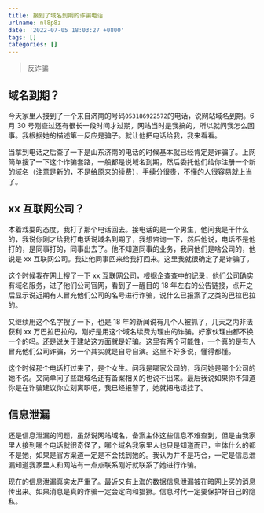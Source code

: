 ```yaml
---
title: 接到了域名到期的诈骗电话
urlname: nl8p8z
date: '2022-07-05 18:03:27 +0800'
tags: []
categories: []
---
```


> 反诈骗

## 域名到期？

今天家里人接到了一个来自济南的号码`053186922572`的电话，说网站域名到期。6 月 30 号刚查过还有很长一段时间才过期，网站当时是我搞的，所以就问我怎么回事。我根据她的描述第一反应是骗子。就让他把电话给我，我来看看。

当拿到电话之后查了一下是山东济南的电话的时候基本就已经肯定是诈骗了。上网简单搜了一下这个诈骗套路，一般都是说域名到期，然后委托他们给你注册一个新的域名（注意是新的，不是给原来的续费），手续分很贵，不懂的人很容易就上当了。

## xx 互联网公司？

本着戏耍的态度，我打了那个电话回去。接电话的是一个男生，他问我是干什么的，我说你刚才给我打电话说域名到期了，我想咨询一下，然后他说，电话不是他打的，是同事打的，同事出去了。他不知道同事的业务，我问他们是啥公司的，他说是 xx 互联网公司。我让他同事回来给我打回来。这里我就很确定了是诈骗了。

这个时候我在网上搜了一下 xx 互联网公司，根据企查查中的记录，他们公司确实有域名服务，进了他们公司官网，看到了一醒目的 18 年左右的公告链接，点开之后显示说近期有人冒充他们公司的名号进行诈骗，说什么已报案了之类的巴拉巴拉的。

又继续用这个名字搜了一下，也是 18 年的新闻说有几个人被抓了，几天之内非法获利 xx 万巴拉巴拉的，刚好是用这个域名续费为理由的诈骗。好家伙理由都不换一个的吗。还是说关于建站这方面就是好骗。这里有两个可能性，一个真的是有人冒充他们公司诈骗，另一个其实就是自导自演。这里不好多说，懂得都懂。

这个时候那个电话打过来了，是个女生。问我是哪家公司的，我问她是哪个公司的她不说。又简单问了些跟域名还有备案相关的也说不出来。最后我说如果你不知道你是在诈骗建议你立刻离职吧，我已经报警了，她就把电话挂了。

## 信息泄漏

还是信息泄漏的问题，虽然说网站域名，备案主体这些信息不难查到，但是由我家里人接到哪个电话就很奇怪了，哪个域名我家里人也只是知道而已，主体什么的都不是她，如果是官方渠道一定是不会找到她的。我认为并不是巧合，一定是信息泄漏知道我家里人和网站有一点点联系刚好就联系了她进行诈骗。

现在的信息泄漏真实太严重了。最近又有上海的数据信息泄漏被在暗网上买的消息传出来。如果消息是真的诈骗一定会定向和猖獗。信息时代一定要保护好自己的隐私。
